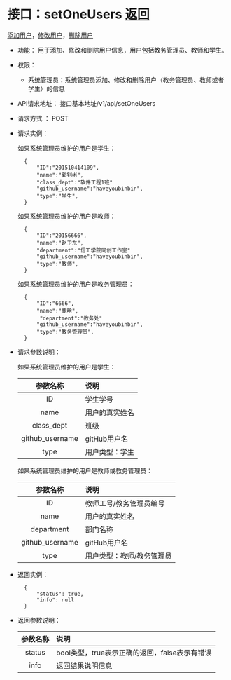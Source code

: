﻿<!-- markdownlint-disable MD033-->
<!-- 禁止MD033类型的警告 https://www.npmjs.com/package/markdownlint -->

# 接口：setOneUsers  [返回](../README.md)
[添加用户](../用例/添加用户.md)，[修改用户](../用例/修改用户.md)，[删除用户](../用例/删除用户.md)

- 功能：
    用于添加、修改和删除用户信息，用户包括教务管理员、教师和学生。
    
- 权限：
    - 系统管理员：系统管理员添加、修改和删除用户（教务管理员、教师或者学生）的信息
    
- API请求地址： 
    接口基本地址/v1/api/setOneUsers

- 请求方式 ：
    POST
    
- 请求实例：

    如果系统管理员维护的用户是学生：

        {
            "ID":"201510414109",
            "name":"郭钊彬",
            "class_dept":"软件工程1班"
            "github_username":"haveyoubinbin",
            "type":"学生",
        }

    如果系统管理员维护的用户是教师：

        {
            "ID":"20156666",
            "name":"赵卫东",
            "department":"信工学院同创工作室"
            "github_username":"haveyoubinbin",
            "type":"教师",
        }

    如果系统管理员维护的用户是教务管理员：

        {
            "ID":"6666",
            "name":"鹿晗",
             "department":"教务处"
            "github_username":"haveyoubinbin",
            "type":"教务管理员",
        }

- 请求参数说明：

    如果系统管理员维护的用户是学生：

   |参数名称|说明|
   |:---------:|:--------------------------------------------------------|
   |ID|学生学号|
   |name|用户的真实姓名|
   |class_dept|班级|
   |github_username|gitHub用户名|
   |type|用户类型：学生|

    如果系统管理员维护的用户是教师或教务管理员：

   |参数名称|说明|
   |:---------:|:--------------------------------------------------------|
   |ID|教师工号/教务管理员编号|
   |name|用户的真实姓名|
   |department|部门名称|
   |github_username|gitHub用户名|
   |type|用户类型：教师/教务管理员|

- 返回实例：

        {
            "status": true,
            "info": null
        }

- 返回参数说明：

  |参数名称|说明|
  |:---------:|:--------------------------------------------------------|
  |status|bool类型，true表示正确的返回，false表示有错误|
  |info|返回结果说明信息|

